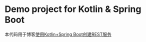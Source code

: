 # Demo project for Kotlin &amp; Spring Boot

本代码用于博客[使用Kotlin+Spring Boot创建REST服务](https://blog.csdn.net/bansan/article/details/107385158)

